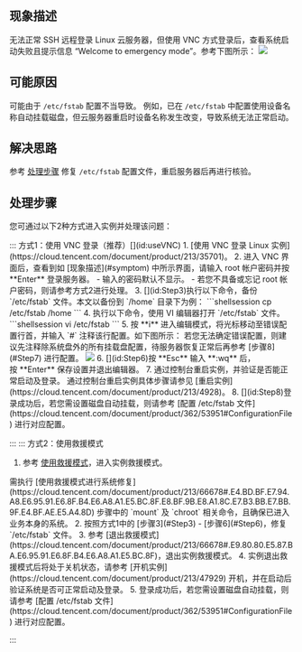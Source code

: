 ## 现象描述[](id:symptom)
无法正常 SSH 远程登录 Linux 云服务器，但使用 VNC 方式登录后，查看系统启动失败且提示信息 “Welcome to emergency mode”。参考下图所示：
![](https://qcloudimg.tencent-cloud.cn/raw/dea541a48d2a01503c1dbbc85b0d396f.png)


## 可能原因
可能由于 `/etc/fstab` 配置不当导致。
例如，已在 `/etc/fstab` 中配置使用设备名称自动挂载磁盘，但云服务器重启时设备名称发生改变，导致系统无法正常启动。


## 解决思路
参考 [处理步骤](#ProcessingSteps) 修复 `/etc/fstab` 配置文件，重启服务器后再进行核验。


## 处理步骤[](id:ProcessingSteps)

您可通过以下2种方式进入实例并处理该问题：

<dx-tabs>
::: 方式1：使用 VNC 登录（推荐）[](id:useVNC)
1. [使用 VNC 登录 Linux 实例](https://cloud.tencent.com/document/product/213/35701)。
2. 进入 VNC 界面后，查看到如 [现象描述](#symptom) 中所示界面，请输入 root 帐户密码并按 **Enter** 登录服务器。
 - 输入的密码默认不显示。
 - 若您不具备或忘记 root 帐户密码，则请参考方式2进行处理。
3. [](id:Step3)执行以下命令，备份 `/etc/fstab` 文件。本文以备份到 `/home` 目录下为例：
```shellsession
cp /etc/fstab /home
```
4. 执行以下命令，使用 VI 编辑器打开 `/etc/fstab` 文件。
```shellsession
vi /etc/fstab
```
5. 按 **i** 进入编辑模式，将光标移动至错误配置行首，并输入 `#` 注释该行配置。如下图所示：
<dx-alert infotype="explain" title="">
若您无法确定错误配置，则建议先注释除系统盘外的所有挂载盘配置，待服务器恢复正常后再参考 [步骤8](#Step7) 进行配置。
</dx-alert>
<img src="https://qcloudimg.tencent-cloud.cn/raw/1c238789186d7f24c0244e0307bc3a22.png"/>
6. [](id:Step6)按 **Esc** 输入 **:wq** 后，按 **Enter** 保存设置并退出编辑器。
7. 通过控制台重启实例，并验证是否能正常启动及登录。
<dx-alert infotype="explain" title="">
通过控制台重启实例具体步骤请参见 [重启实例](https://cloud.tencent.com/document/product/213/4928)。
</dx-alert>
8. [](id:Step8)登录成功后，若您需设置磁盘自动挂载，则请参考 [配置 /etc/fstab 文件](https://cloud.tencent.com/document/product/362/53951#ConfigurationFile) 进行对应配置。

:::
::: 方式2：使用救援模式[](id:useRescue)
1. 参考 [使用救援模式](https://cloud.tencent.com/document/product/213/66678)，进入实例救援模式。
<dx-alert infotype="notice" title="">
需执行 [使用救援模式进行系统修复](https://cloud.tencent.com/document/product/213/66678#.E4.BD.BF.E7.94.A8.E6.95.91.E6.8F.B4.E6.A8.A1.E5.BC.8F.E8.BF.9B.E8.A1.8C.E7.B3.BB.E7.BB.9F.E4.BF.AE.E5.A4.8D) 步骤中的 `mount` 及 `chroot` 相关命令，且确保已进入业务本身的系统。
</dx-alert>
2. 按照方式1中的 [步骤3](#Step3) - [步骤6](#Step6)，修复 `/etc/fstab` 文件。
3. 参考 [退出救援模式](https://cloud.tencent.com/document/product/213/66678#.E9.80.80.E5.87.BA.E6.95.91.E6.8F.B4.E6.A8.A1.E5.BC.8F)，退出实例救援模式。
4. 实例退出救援模式后将处于关机状态，请参考 [开机实例](https://cloud.tencent.com/document/product/213/47929) 开机，并在启动后验证系统是否可正常启动及登录。
5. 登录成功后，若您需设置磁盘自动挂载，则请参考 [配置 /etc/fstab 文件](https://cloud.tencent.com/document/product/362/53951#ConfigurationFile) 进行对应配置。

:::
</dx-tabs>







